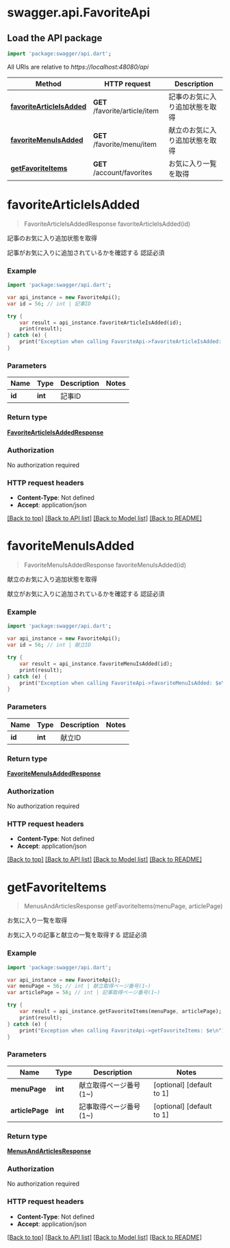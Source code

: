 # swagger.api.FavoriteApi

## Load the API package
```dart
import 'package:swagger/api.dart';
```

All URIs are relative to *https://localhost:48080/api*

Method | HTTP request | Description
------------- | ------------- | -------------
[**favoriteArticleIsAdded**](FavoriteApi.md#favoriteArticleIsAdded) | **GET** /favorite/article/item | 記事のお気に入り追加状態を取得
[**favoriteMenuIsAdded**](FavoriteApi.md#favoriteMenuIsAdded) | **GET** /favorite/menu/item | 献立のお気に入り追加状態を取得
[**getFavoriteItems**](FavoriteApi.md#getFavoriteItems) | **GET** /account/favorites | お気に入り一覧を取得


# **favoriteArticleIsAdded**
> FavoriteArticleIsAddedResponse favoriteArticleIsAdded(id)

記事のお気に入り追加状態を取得

記事がお気に入りに追加されているかを確認する 認証必須 

### Example 
```dart
import 'package:swagger/api.dart';

var api_instance = new FavoriteApi();
var id = 56; // int | 記事ID

try { 
    var result = api_instance.favoriteArticleIsAdded(id);
    print(result);
} catch (e) {
    print("Exception when calling FavoriteApi->favoriteArticleIsAdded: $e\n");
}
```

### Parameters

Name | Type | Description  | Notes
------------- | ------------- | ------------- | -------------
 **id** | **int**| 記事ID | 

### Return type

[**FavoriteArticleIsAddedResponse**](FavoriteArticleIsAddedResponse.md)

### Authorization

No authorization required

### HTTP request headers

 - **Content-Type**: Not defined
 - **Accept**: application/json

[[Back to top]](#) [[Back to API list]](../README.md#documentation-for-api-endpoints) [[Back to Model list]](../README.md#documentation-for-models) [[Back to README]](../README.md)

# **favoriteMenuIsAdded**
> FavoriteMenuIsAddedResponse favoriteMenuIsAdded(id)

献立のお気に入り追加状態を取得

献立がお気に入りに追加されているかを確認する 認証必須 

### Example 
```dart
import 'package:swagger/api.dart';

var api_instance = new FavoriteApi();
var id = 56; // int | 献立ID

try { 
    var result = api_instance.favoriteMenuIsAdded(id);
    print(result);
} catch (e) {
    print("Exception when calling FavoriteApi->favoriteMenuIsAdded: $e\n");
}
```

### Parameters

Name | Type | Description  | Notes
------------- | ------------- | ------------- | -------------
 **id** | **int**| 献立ID | 

### Return type

[**FavoriteMenuIsAddedResponse**](FavoriteMenuIsAddedResponse.md)

### Authorization

No authorization required

### HTTP request headers

 - **Content-Type**: Not defined
 - **Accept**: application/json

[[Back to top]](#) [[Back to API list]](../README.md#documentation-for-api-endpoints) [[Back to Model list]](../README.md#documentation-for-models) [[Back to README]](../README.md)

# **getFavoriteItems**
> MenusAndArticlesResponse getFavoriteItems(menuPage, articlePage)

お気に入り一覧を取得

お気に入りの記事と献立の一覧を取得する 認証必須 

### Example 
```dart
import 'package:swagger/api.dart';

var api_instance = new FavoriteApi();
var menuPage = 56; // int | 献立取得ページ番号(1~)
var articlePage = 56; // int | 記事取得ページ番号(1~)

try { 
    var result = api_instance.getFavoriteItems(menuPage, articlePage);
    print(result);
} catch (e) {
    print("Exception when calling FavoriteApi->getFavoriteItems: $e\n");
}
```

### Parameters

Name | Type | Description  | Notes
------------- | ------------- | ------------- | -------------
 **menuPage** | **int**| 献立取得ページ番号(1~) | [optional] [default to 1]
 **articlePage** | **int**| 記事取得ページ番号(1~) | [optional] [default to 1]

### Return type

[**MenusAndArticlesResponse**](MenusAndArticlesResponse.md)

### Authorization

No authorization required

### HTTP request headers

 - **Content-Type**: Not defined
 - **Accept**: application/json

[[Back to top]](#) [[Back to API list]](../README.md#documentation-for-api-endpoints) [[Back to Model list]](../README.md#documentation-for-models) [[Back to README]](../README.md)

